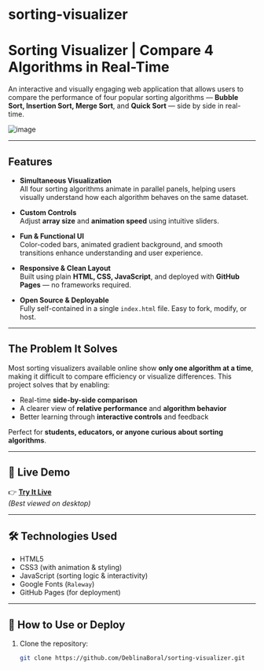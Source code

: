 # sorting-visualizer
# Sorting Visualizer | Compare 4 Algorithms in Real-Time

An interactive and visually engaging web application that allows users to compare the performance of four popular sorting algorithms — **Bubble Sort, Insertion Sort, Merge Sort**, and **Quick Sort** — side by side in real-time.


![image](https://github.com/user-attachments/assets/dc7ea695-f559-4fb4-a4fb-5999f8912f4b)


---

##  Features

- **Simultaneous Visualization**  
  All four sorting algorithms animate in parallel panels, helping users visually understand how each algorithm behaves on the same dataset.

-  **Custom Controls**  
  Adjust **array size** and **animation speed** using intuitive sliders.

- **Fun & Functional UI**  
  Color-coded bars, animated gradient background, and smooth transitions enhance understanding and user experience.

-  **Responsive & Clean Layout**  
  Built using plain **HTML, CSS, JavaScript**, and deployed with **GitHub Pages** — no frameworks required.

- **Open Source & Deployable**  
  Fully self-contained in a single `index.html` file. Easy to fork, modify, or host.

---

## The Problem It Solves

Most sorting visualizers available online show **only one algorithm at a time**, making it difficult to compare efficiency or visualize differences. This project solves that by enabling:

- Real-time **side-by-side comparison**
- A clearer view of **relative performance** and **algorithm behavior**
- Better learning through **interactive controls** and feedback

Perfect for **students, educators, or anyone curious about sorting algorithms**.

---

## 🚀 Live Demo

👉 **[Try It Live](https://DeblinaBoral.github.io/sorting-visualizer/)**  
*(Best viewed on desktop)*

---

## 🛠️ Technologies Used

- HTML5
- CSS3 (with animation & styling)
- JavaScript (sorting logic & interactivity)
- Google Fonts (`Raleway`)
- GitHub Pages (for deployment)

---

## 📂 How to Use or Deploy

1. Clone the repository:
   ```bash
   git clone https://github.com/DeblinaBoral/sorting-visualizer.git

